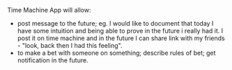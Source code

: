 Time Machine App will allow:
- post message to the future; eg. I would like to document that today I have some intuition and being able to prove in the future i really had it. I post it on time machine and in the future I can share link with my friends - "look, back then I had this feeling".
- to make a bet with someone on something; describe rules of bet; get notification in the future. 
